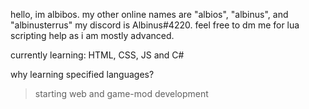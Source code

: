 hello, im albibos. my other online names are "albios", "albinus", and "albinusterrus" my discord is Albinus#4220. feel free to dm me for lua scripting help as i am mostly advanced.

currently learning: HTML, CSS, JS and C#

why learning specified languages?
> starting web and game-mod development
